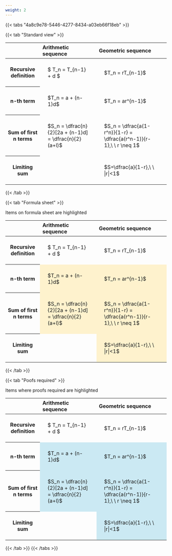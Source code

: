 ```yaml
---
weight: 2
---
```


{{< tabs "4a8c9e78-5446-4277-8434-a03eb66f18eb" >}}

{{< tab "Standard view" >}}

<style type="text/css">
#T_5b144 th.col_heading {
  text-align: left;
  font-size: 1em;
}
#T_5b144 td {
  text-align: left;
  font-size: 1em;
  padding: 1.5em;
}
</style>
<table id="T_5b144">
  <thead>
    <tr>
      <th class="blank level0" >&nbsp;</th>
      <th id="T_5b144_level0_col0" class="col_heading level0 col0" >Arithmetic sequence</th>
      <th id="T_5b144_level0_col1" class="col_heading level0 col1" >Geometric sequence</th>
    </tr>
  </thead>
  <tbody>
    <tr>
      <th id="T_5b144_level0_row0" class="row_heading level0 row0" >Recursive definition</th>
      <td id="T_5b144_row0_col0" class="data row0 col0" >$ T_n = T_{n-1} + d $</td>
      <td id="T_5b144_row0_col1" class="data row0 col1" >$T_n = rT_{n-1}$</td>
    </tr>
    <tr>
      <th id="T_5b144_level0_row1" class="row_heading level0 row1" >n-th term</th>
      <td id="T_5b144_row1_col0" class="data row1 col0" >$T_n = a + (n-1)d$</td>
      <td id="T_5b144_row1_col1" class="data row1 col1" >$T_n = ar^{n-1}$</td>
    </tr>
    <tr>
      <th id="T_5b144_level0_row2" class="row_heading level0 row2" >Sum of first n terms</th>
      <td id="T_5b144_row2_col0" class="data row2 col0" >$S_n = \dfrac{n}{2}[2a + (n-1)d] = \dfrac{n}{2}(a+l)$</td>
      <td id="T_5b144_row2_col1" class="data row2 col1" >$S_n = \dfrac{a(1-r^n)}{1-r} = \dfrac{a(r^n-1)}{r-1},\ \  r \neq 1$</td>
    </tr>
    <tr>
      <th id="T_5b144_level0_row3" class="row_heading level0 row3" >Limiting sum</th>
      <td id="T_5b144_row3_col0" class="data row3 col0" ></td>
      <td id="T_5b144_row3_col1" class="data row3 col1" >$S=\dfrac{a}{1-r},\ \ |r|<1$</td>
    </tr>
  </tbody>
</table>
{{< /tab >}}

{{< tab "Formula sheet" >}}

Items on formula sheet are highlighted 
<br>
<style type="text/css">
#T_1081a th.col_heading {
  text-align: left;
  font-size: 1em;
}
#T_1081a td {
  text-align: left;
  font-size: 1em;
  padding: 1.5em;
}
#T_1081a_row0_col0, #T_1081a_row0_col1, #T_1081a_row3_col0 {
  background-color: rgba(0,0,0,0);
}
#T_1081a_row1_col0, #T_1081a_row1_col1, #T_1081a_row2_col0, #T_1081a_row2_col1, #T_1081a_row3_col1 {
  background-color: rgba(255,194,10, 0.2);
}
</style>
<table id="T_1081a">
  <thead>
    <tr>
      <th class="blank level0" >&nbsp;</th>
      <th id="T_1081a_level0_col0" class="col_heading level0 col0" >Arithmetic sequence</th>
      <th id="T_1081a_level0_col1" class="col_heading level0 col1" >Geometric sequence</th>
    </tr>
  </thead>
  <tbody>
    <tr>
      <th id="T_1081a_level0_row0" class="row_heading level0 row0" >Recursive definition</th>
      <td id="T_1081a_row0_col0" class="data row0 col0" >$ T_n = T_{n-1} + d $</td>
      <td id="T_1081a_row0_col1" class="data row0 col1" >$T_n = rT_{n-1}$</td>
    </tr>
    <tr>
      <th id="T_1081a_level0_row1" class="row_heading level0 row1" >n-th term</th>
      <td id="T_1081a_row1_col0" class="data row1 col0" >$T_n = a + (n-1)d$</td>
      <td id="T_1081a_row1_col1" class="data row1 col1" >$T_n = ar^{n-1}$</td>
    </tr>
    <tr>
      <th id="T_1081a_level0_row2" class="row_heading level0 row2" >Sum of first n terms</th>
      <td id="T_1081a_row2_col0" class="data row2 col0" >$S_n = \dfrac{n}{2}[2a + (n-1)d] = \dfrac{n}{2}(a+l)$</td>
      <td id="T_1081a_row2_col1" class="data row2 col1" >$S_n = \dfrac{a(1-r^n)}{1-r} = \dfrac{a(r^n-1)}{r-1},\ \  r \neq 1$</td>
    </tr>
    <tr>
      <th id="T_1081a_level0_row3" class="row_heading level0 row3" >Limiting sum</th>
      <td id="T_1081a_row3_col0" class="data row3 col0" ></td>
      <td id="T_1081a_row3_col1" class="data row3 col1" >$S=\dfrac{a}{1-r},\ \ |r|<1$</td>
    </tr>
  </tbody>
</table>
{{< /tab >}}

{{< tab "Poofs required" >}}

Items where proofs required are highlighted 
<br>
<style type="text/css">
#T_c587b th.col_heading {
  text-align: left;
  font-size: 1em;
}
#T_c587b td {
  text-align: left;
  font-size: 1em;
  padding: 1.5em;
}
#T_c587b_row0_col0, #T_c587b_row0_col1, #T_c587b_row3_col0 {
  background-color: rgba(0,0,0,0);
}
#T_c587b_row1_col0, #T_c587b_row1_col1, #T_c587b_row2_col0, #T_c587b_row2_col1, #T_c587b_row3_col1 {
  background-color: rgba(0,150,200, 0.2);
}
</style>
<table id="T_c587b">
  <thead>
    <tr>
      <th class="blank level0" >&nbsp;</th>
      <th id="T_c587b_level0_col0" class="col_heading level0 col0" >Arithmetic sequence</th>
      <th id="T_c587b_level0_col1" class="col_heading level0 col1" >Geometric sequence</th>
    </tr>
  </thead>
  <tbody>
    <tr>
      <th id="T_c587b_level0_row0" class="row_heading level0 row0" >Recursive definition</th>
      <td id="T_c587b_row0_col0" class="data row0 col0" >$ T_n = T_{n-1} + d $</td>
      <td id="T_c587b_row0_col1" class="data row0 col1" >$T_n = rT_{n-1}$</td>
    </tr>
    <tr>
      <th id="T_c587b_level0_row1" class="row_heading level0 row1" >n-th term</th>
      <td id="T_c587b_row1_col0" class="data row1 col0" >$T_n = a + (n-1)d$</td>
      <td id="T_c587b_row1_col1" class="data row1 col1" >$T_n = ar^{n-1}$</td>
    </tr>
    <tr>
      <th id="T_c587b_level0_row2" class="row_heading level0 row2" >Sum of first n terms</th>
      <td id="T_c587b_row2_col0" class="data row2 col0" >$S_n = \dfrac{n}{2}[2a + (n-1)d] = \dfrac{n}{2}(a+l)$</td>
      <td id="T_c587b_row2_col1" class="data row2 col1" >$S_n = \dfrac{a(1-r^n)}{1-r} = \dfrac{a(r^n-1)}{r-1},\ \  r \neq 1$</td>
    </tr>
    <tr>
      <th id="T_c587b_level0_row3" class="row_heading level0 row3" >Limiting sum</th>
      <td id="T_c587b_row3_col0" class="data row3 col0" ></td>
      <td id="T_c587b_row3_col1" class="data row3 col1" >$S=\dfrac{a}{1-r},\ \ |r|<1$</td>
    </tr>
  </tbody>
</table>
{{< /tab >}}
{{< /tabs >}}